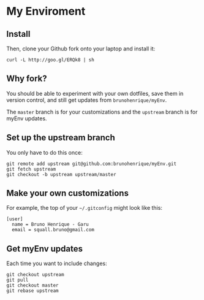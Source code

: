 My Enviroment
===================

Install
-------


Then, clone your Github fork onto your laptop and install it:

    curl -L http://goo.gl/ERQk8 | sh

Why fork?
---------

You should be able to experiment with your own dotfiles, save them in version
control, and still get updates from `brunohenrique/myEnv`.

The `master` branch is for your customizations and the `upstream` branch is for
myEnv updates.

Set up the upstream branch
--------------------------

You only have to do this once:

    git remote add upstream git@github.com:brunohenrique/myEnv.git
    git fetch upstream
    git checkout -b upstream upstream/master

Make your own customizations
----------------------------

For example, the top of your `~/.gitconfig` might look like this:

    [user]
      name = Bruno Henrique - Garu
      email = squall.bruno@gmail.com

Get myEnv updates
------------------------

Each time you want to include changes:

    git checkout upstream
    git pull
    git checkout master
    git rebase upstream

